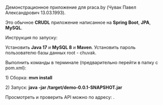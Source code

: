 <p>Демонстрационное приложение для praca.by (Чувак Павел Александрович 13.03.1993).</p>
<p>Это обычное <b>CRUDL</b> приложение написанное на <b>Spring Boot</b>, <b>JPA</b>, <b>MySQL</b>.</p>

<p>Инструкция по запуску:</p>

<p>Установить <b>Java 17</b> и <b>MySQL 8</b> и <b>Maven</b>. Установить пароль пользователю базы данных root - chuvak.</p>
<p>Выполнить команды в терминале (предварительно перейти в папку с pom.xml):</p> 
<p>1) Сборка: <b>mvn install</b></p>
<p>2) Запуск: <b>java -jar /target/demo-0.0.1-SNAPSHOT.jar</b></p>

<p>Просмотреть и проверить API можно по адресу: <http://localhost:8080/swagger-ui>.</p>

